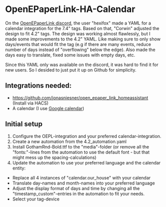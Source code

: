 # OpenEPaperLink-HA-Calendar
On the [OpenEPaperLink discord](https://discord.gg/fekcBc5RN5), the user "hexifox" made a YAML for a calendar integration for the 7.4" tags. Based on that, "Corwin" adjusted the design to fit 4.2" tags.
The design was working almost flawlessly, but I made some improvements to the 4.2" YAML. Like making sure to only show days/events that would fit the tag (e.g if there are many events, reduce number of days instead of "overflowing" below the edge). 
Also made the days easy to translate, fixed some issues with empty days, etc.

Since this YAML only was available on the discord, it was hard to find it for new users. So I desided to just put it up on Github for simplicity.

## Integrations needed:
* https://github.com/jonasniesner/open_epaper_link_homeassistant (Install via HACS)
* A calendar (I use [Google calendar](https://www.home-assistant.io/integrations/google/))

## Initial setup
1. Configure the OEPL-integration and your preferred calendar-integration.
2. Create a new automation from the 4.2_automation.yaml
3. Install GothamRnd-Bold.ttf to the "media"-folder (or remove all the "fonts:"-lines from the automation to use the default font - but that might mess up the spacing-calculations)
4. Update the automation to use your preferred language and the calendar entity:
- Replace all 4 instances of "calendar.our_house" with your calendar
- Translate day-names and month-names into your preferred language
- Adjust the display format of days and time by changing all the "timestamp_custom"-entries in the automation to fit your needs.
- Select your tag-device
